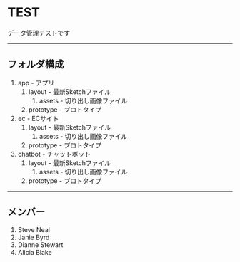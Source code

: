 # TEST
データ管理テストです

---

## フォルダ構成
1. app - アプリ
    1. layout - 最新Sketchファイル
        1.  assets - 切り出し画像ファイル
    2. prototype - プロトタイプ
2. ec - ECサイト
    1. layout - 最新Sketchファイル
        1.  assets - 切り出し画像ファイル
    2. prototype - プロトタイプ
3. chatbot - チャットボット
    1. layout - 最新Sketchファイル
        1.  assets - 切り出し画像ファイル
    2. prototype - プロトタイプ

---

## メンバー
1. Steve Neal
2. Janie Byrd
3. Dianne Stewart
4. Alicia Blake